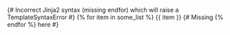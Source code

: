 {# Incorrect Jinja2 syntax (missing endfor) which will raise a TemplateSyntaxError #}
{% for item in some_list %}
    {{ item }}
{# Missing {% endfor %} here #}
